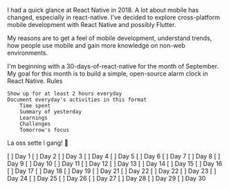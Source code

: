 I had a quick glance at React Native in 2018. A lot about mobile has changed, especially in react-native. I've decided to explore cross-platform mobile development with React Native and possibly Flutter.

My reasons are to get a feel of mobile development, understand trends, how people use mobile and gain more knowledge on non-web environments.

I'm beginning with a 30-days-of-react-native for the month of September. My goal for this month is to build a simple, open-source alarm clock in React Native.
Rules

    Show up for at least 2 hours everyday
    Document everyday's activities in this format
        Time spent
        Summary of yesterday
        Learnings
        Challenges
        Tomorrow's focus

La oss sette i gang! 🚀

   [ ] Day 1
   [ ] Day 2
   [ ] Day 3
   [ ] Day 4
   [ ] Day 5
   [ ] Day 6
   [ ] Day 7
   [ ] Day 8
   [ ] Day 9
   [ ] Day 10
   [ ] Day 11
   [ ] Day 12
   [ ] Day 13
   [ ] Day 14
   [ ] Day 15
   [ ] Day 16
   [ ] Day 17
   [ ] Day 18
   [ ] Day 19
   [ ] Day 21
   [ ] Day 22
   [ ] Day 22
   [ ] Day 23
   [ ] Day 24
   [ ] Day 25
   [ ] Day 26
   [ ] Day 27
   [ ] Day 28
   [ ] Day 29
   [ ] Day 30

